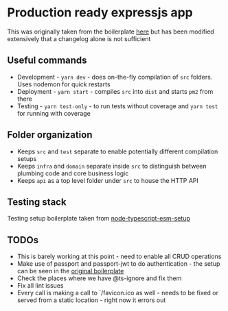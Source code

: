 # Production ready expressjs app

This was originally taken from the boilerplate [here](https://github.com/danielfsousa/express-rest-es2017-boilerplate) but has been modified extensively that a changelog alone is not sufficient

## Useful commands

- Development - `yarn dev` - does on-the-fly compilation of `src` folders. Uses nodemon for quick restarts
- Deployment - `yarn start` - compiles `src` into `dist` and starts `pm2` from there
- Testing - `yarn test-only` - to run tests without coverage and `yarn test` for running with coverage

## Folder organization

- Keeps `src` and `test` separate to enable potentially different compilation setups
- Keeps `infra` and `domain` separate inside `src` to distinguish between plumbing code and core business logic
- Keeps `api` as a top level folder under `src` to house the HTTP API

## Testing stack

Testing setup boilerplate taken from [node-typescript-esm-setup](https://github.com/late-warrior/nodejs-ts-test-setup)

## TODOs

- This is barely working at this point - need to enable all CRUD operations
- Make use of passport and passport-jwt to do authentication - the setup can be seen in the [original boilerplate](https://github.com/danielfsousa/express-rest-es2017-boilerplate)
- Check the places where we have @ts-ignore and fix them
- Fix all lint issues
- Every call is making a call to `/favicon.ico as well - needs to be fixed or served from a static location - right now it errors out
